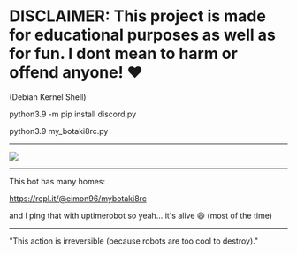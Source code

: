 # DISCLAIMER: This project is made for educational purposes as well as for fun. I dont mean to harm or offend anyone! :heart:

(Debian Kernel Shell)

python3.9 -m pip install discord.py

python3.9 my_botaki8rc.py

------------------------------------------------------

![](https://i.imgur.com/JREd1Pv.jpg)

------------------------------------------------------

This bot has many homes:

https://repl.it/@eimon96/mybotaki8rc

and I ping that with uptimerobot so yeah... it's alive :smile: (most of the time)

-------------------------------------------------------

"This action is irreversible (because robots are too cool to destroy)."
